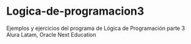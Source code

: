 # Logica-de-programacion3
Ejemplos y ejercicios del programa de Lógica de Programación parte 3
Alura Latam, Oracle Next Education
